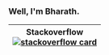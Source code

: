 ### Well, I'm Bharath.


| Stackoverflow <br/> [![stackoverflow card](https://readme-components.vercel.app/api?component=stackoverflow&stackoverflowid=4800652)]([https://stackoverflow.com/users/4800652/abhishek-d-patil](https://stackoverflow.com/users/4800652/bharath-m-shetty)) | 
| :---: |
